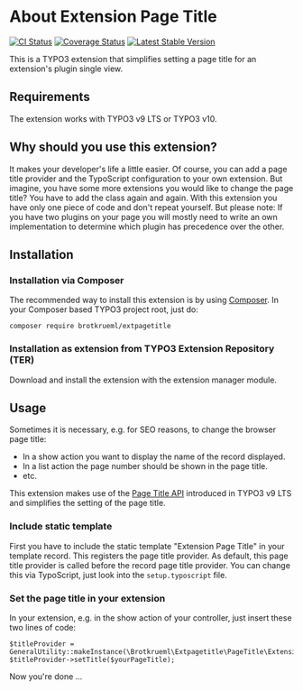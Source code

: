 # About Extension Page Title

[![CI Status](https://github.com/brotkrueml/extpagetitle/workflows/CI/badge.svg?branch=master)](https://github.com/brotkrueml/extpagetitle/actions?query=workflow%3ACI)
[![Coverage Status](https://coveralls.io/repos/github/brotkrueml/extpagetitle/badge.svg?branch=master)](https://coveralls.io/github/brotkrueml/extpagetitle?branch=master)
[![Latest Stable Version](https://poser.pugx.org/brotkrueml/extpagetitle/v/stable)](https://packagist.org/packages/brotkrueml/extpagetitle)

This is a TYPO3 extension that simplifies setting a page title for an extension's plugin single view.

## Requirements

The extension works with TYPO3 v9 LTS or TYPO3 v10.

## Why should you use this extension?

It makes your developer's life a little easier. Of course, you can add a page title provider and the TypoScript configuration to your own extension. But imagine, you have some more extensions you would like to change the page title? You have to add the class again and again. With this extension you have only one piece of code and don't repeat yourself. But please note: If you have two plugins on your page you will mostly need to write an own implementation to determine which plugin has precedence over the other.

## Installation

### Installation via Composer

The recommended way to install this extension is by using [Composer](https://getcomposer.org/). In your Composer based TYPO3 project root, just do:

    composer require brotkrueml/extpagetitle

### Installation as extension from TYPO3 Extension Repository (TER)

Download and install the extension with the extension manager module.

## Usage

Sometimes it is necessary, e.g. for SEO reasons, to change the browser page title:

* In a show action you want to display the name of the record displayed.
* In a list action the page number should be shown in the page title.
* etc.

This extension makes use of the [Page Title API](https://docs.typo3.org/m/typo3/reference-coreapi/master/en-us/ApiOverview/PageTitleApi/) introduced in TYPO3 v9 LTS and simplifies the setting of the page title.

### Include static template

First you have to include the static template "Extension Page Title" in your template record.
This registers the page title provider. As default, this page title provider is called before the record page title provider. You can change this via TypoScript, just look into the `setup.typoscript` file.

### Set the page title in your extension

In your extension, e.g. in the show action of your controller, just insert these two lines of code:

    $titleProvider = GeneralUtility::makeInstance(\Brotkrueml\Extpagetitle\PageTitle\ExtensionPageTitleProvider::class);
    $titleProvider->setTitle($yourPageTitle);

Now you're done ...
